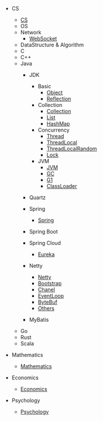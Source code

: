 
- CS
    - [CS](/docs/CS/CS.md)
    - OS
    - Network
        - [WebSocket](/docs/CS/CN/WebSocket.md)
    - DataStructure & Algorithm
    - C
    - C++
    - Java
        - JDK
          - Basic
            - [Object](/docs/CS/Java/JDK/Basic/Object.md)
            - [Reflection](/docs/CS/Java/JDK/Basic/Reflection.md)
          - Collection
            - [Collection](/docs/CS/Java/JDK/Collection/Collection.md)
            - [List](/docs/CS/Java/JDK/Collection/List.md)
            - [HashMap](/docs/CS/Java/JDK/Collection/HashMap.md)
          - Concurrency
            - [Thread](/docs/CS/Java/JDK/Concurrency/Thread.md)
            - [ThreadLocal](/docs/CS/Java/JDK/Concurrency/ThreadLocal.md)
            - [ThreadLocalRandom](/docs/CS/Java/JDK/Concurrency/ThreadLocalRandom.md)
            - [Lock](/docs/CS/Java/JDK/Concurrency/Lock.md)
          - JVM
            - [JVM](/docs/CS/Java/JDK/JVM/JVM.md)
            - [GC](/docs/CS/Java/JDK/JVM/GC.md)
            - [G1](/docs/CS/Java/JDK/JVM/G1.md)
            - [ClassLoader](/docs/CS/Java/JDK/JVM/ClassLoader.md)
        - Quartz
          
        - Spring
          - [Spring](/docs/CS/Java/Spring/Spring.md)
        - Spring Boot
          
        - Spring Cloud
          - [Eureka](/docs/CS/Java/Spring/SpringCloud/Eureka.md)
        - Netty
            - [Netty](/docs/CS/Java/Netty/Netty.md)
            - [Bootstrap](/docs/CS/Java/Netty/Bootstrap.md)
            - [Chanel](/docs/CS/Java/Netty/Channel.md)
            - [EventLoop](/docs/CS/Java/Netty/EventLoop.md)
            - [ByteBuf](/docs/CS/Java/Netty/ByteBuf.md)
            - [Others](/docs/CS/Java/Netty/Others.md)
          
        - MyBatis
    - Go
    - Rust
    - Scala
    


    
- Mathematics
    - [Mathematics](/docs/Mathematics/Mathematics.md)
- Economics
    - [Economics](/docs/Economics/经济学导论.md)
- Psychology
    - [Psychology](/docs/Psychology/Psychology.md)
